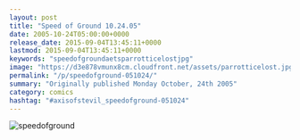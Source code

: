 ```yaml
---
layout: post
title: "Speed of Ground 10.24.05"
date: 2005-10-24T05:00:00+0000
release_date: 2015-09-04T13:45:11+0000
lastmod: 2015-09-04T13:45:11+0000
keywords: "speedofgroundaetsparrotticelostjpg"
image: "https://d3e878vmunx8cm.cloudfront.net/assets/parrotticelost.jpg"
permalink: "/p/speedofground-051024/"
summary: "Originally published Monday October, 24th 2005"
category: comics
hashtag: "#axisofstevil_speedofground-051024"
---
```


![speedofground](https://d3e878vmunx8cm.cloudfront.net/assets/parrotticelost.jpg)
